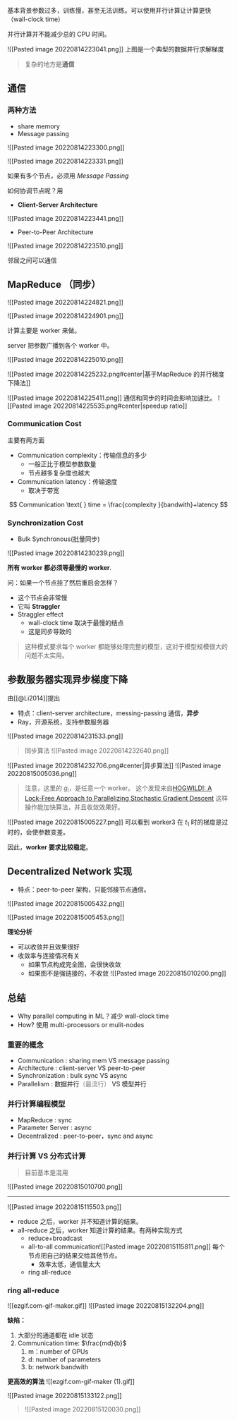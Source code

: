 基本背景参数过多，训练慢，甚至无法训练。可以使用并行计算让计算更快（wall-clock time）

并行计算并不能减少总的 CPU 时间。

![[Pasted image 20220814223041.png]]
上图是一个典型的数据并行求解梯度

> 复杂的地方是**通信**

## 通信 

### 两种方法

+ share memory
+ Message passing

![[Pasted image 20220814223300.png]]

![[Pasted image 20220814223331.png]]

如果有多个节点，必须用 *Message Passing*

如何协调节点呢？用
+ **Client-Server Architecture**

![[Pasted image 20220814223441.png]]

+ Peer-to-Peer Architecture 

![[Pasted image 20220814223510.png]]

邻居之间可以通信

## MapReduce （同步）

![[Pasted image 20220814224821.png]]

![[Pasted image 20220814224901.png]]

计算主要是 worker 来做。

server 把参数广播到各个 worker 中。

![[Pasted image 20220814225010.png]]

![[Pasted image 20220814225232.png#center|基于MapReduce 的并行梯度下降法]]

![[Pasted image 20220814225411.png]]
通信和同步的时间会影响加速比。
![[Pasted image 20220814225535.png#center|speedup ratio]]

### Communication Cost

主要有两方面
+ Communication complexity：传输信息的多少
	+ 一般正比于模型参数数量
	+ 节点越多复杂度也越大
+ Communication latency：传输速度
	+ 取决于带宽

$$
Communication \text{ } time = \frac{complexity }{bandwith}+latency  
$$
### Synchronization Cost 

+ Bulk Synchronous(批量同步)

![[Pasted image 20220814230239.png]]

**所有 worker 都必须等最慢的 worker**.

问：如果一个节点挂了然后重启会怎样？
+ 这个节点会非常慢
+ 它叫 **Straggler**
+ Straggler effect
	+ wall-clock time 取决于最慢的结点
	+ 这是同步导致的

>这种模式要求每个 worker 都能够处理完整的模型，这对于模型规模很大的问题不太实用。

## 参数服务器实现异步梯度下降

由[[@Li2014]]提出
+ 特点：client-server architecture，messing-passing 通信，**异步**
+ Ray，开源系统，支持参数服务器

![[Pasted image 20220814231533.png]]

> 同步算法
> ![[Pasted image 20220814232640.png]]

![[Pasted image 20220814232706.png#center|异步算法]]
![[Pasted image 20220815005036.png]]
> 注意，这里的 $g_i$，是任意一个 worker。
> 这个发现来自[HOGWILD!: A Lock-Free Approach to Parallelizing Stochastic Gradient Descent](https://arxiv.org/abs/1106.5730)
> 这样操作能加快算法，并且收敛效果好。


![[Pasted image 20220815005227.png]]
可以看到 worker3 在 $t_1$ 时的梯度是过时的，会使参数变差。

因此，**worker 要求比较稳定**。

## Decentralized Network 实现

+ 特点：peer-to-peer 架构，只能邻接节点通信。

![[Pasted image 20220815005432.png]]

![[Pasted image 20220815005453.png]]

**理论分析**
+ 可以收敛并且效果很好
+ 收敛率与连接情况有关
	+ 如果节点构成完全图，会很快收敛
	+ 如果图不是强链接的，不收敛
![[Pasted image 20220815010200.png]]

## 总结

+ Why parallel computing in ML？减少 wall-clock time
+ How? 使用 multi-processors or mulit-nodes

### 重要的概念

+ Communication : sharing mem VS message passing
+ Architecture : client-server VS peer-to-peer
+ Synchronization : bulk sync VS async
+ Parallelism : 数据并行<font color=#777777>（最流行）</font> VS 模型并行 

### 并行计算编程模型

+ MapReduce : sync
+ Parameter Server : async
+ Decentralized : peer-to-peer，sync and async

### 并行计算 VS 分布式计算

> 目前基本是混用

![[Pasted image 20220815010700.png]]

****
![[Pasted image 20220815115503.png]]
+ reduce 之后，worker 并不知道计算的结果。
+ all-reduce 之后，worker 知道计算的结果。有两种实现方式
	+ reduce+broadcast
	+ all-to-all communication![[Pasted image 20220815115811.png]]
	每个节点把自己的结果交给其他节点。
		+ 效率太低，通信量太大
	+ ring all-reduce 

### ring all-reduce 

![[ezgif.com-gif-maker.gif]]
![[Pasted image 20220815132204.png]]

**缺陷：** 
1. 大部分的通道都在 idle 状态
2. Communication time: $\frac{md}{b}$
	1. m：number of GPUs
	2. d: number of parameters
	3. b: network bandwith 

**更高效的算法**
![[ezgif.com-gif-maker (1).gif]]

![[Pasted image 20220815133122.png]]

> ![[Pasted image 20220815120030.png]]

